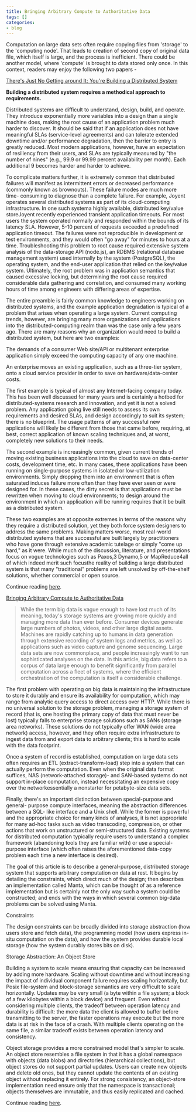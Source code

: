 ```yaml
---
title: Bringing Arbitrary Compute to Authoritative Data
tags: []
categories:
- blog
---
```

Computation on large data sets often require copying files from 'storage' to
the 'computing node'. That leads to creation of second copy of original data
file, which itself is large, and the process is inefficient. There could be
another model, where 'compute' is brought to data stored only once. In this
context, readers may enjoy the following two papers -
<!--more-->

[There's Just No Getting around It: You're Building a Distributed
System](http://queue.acm.org/detail.cfm?id=2482856)

>

**Building a distributed system requires a methodical approach to requirements.**

Distributed systems are difficult to understand, design, build, and operate.
They introduce exponentially more variables into a design than a single
machine does, making the root cause of an application problem much harder to
discover. It should be said that if an application does not have meaningful
SLAs (service-level agreements) and can tolerate extended downtime and/or
performance degradation, then the barrier to entry is greatly reduced. Most
modern applications, however, have an expectation of resiliency from their
users, and SLAs are typically measured by "the number of nines" (e.g., 99.9 or
99.99 percent availability per month). Each additional 9 becomes harder and
harder to achieve.

To complicate matters further, it is extremely common that distributed
failures will manifest as intermittent errors or decreased performance
(commonly known as brownouts). These failure modes are much more time-
consuming to diagnose than a complete failure. For example, Joyent operates
several distributed systems as part of its cloud-computing infrastructure. In
one such systema highly available, distributed key/value storeJoyent recently
experienced transient application timeouts. For most users the system operated
normally and responded within the bounds of its latency SLA. However, 5-10
percent of requests exceeded a predefined application timeout. The failures
were not reproducible in development or test environments, and they would
often "go away" for minutes to hours at a time. Troubleshooting this problem
to root cause required extensive system analysis of the data-storage API
(node.js), an RDBMS (relational database management system) used internally by
the system (PostgreSQL), the operating system, and the end-user application
that relied on the key/value system. Ultimately, the root problem was in
application semantics that caused excessive locking, but determining the root
cause required considerable data gathering and correlation, and consumed many
working hours of time among engineers with differing areas of expertise.

The entire preamble is fairly common knowledge to engineers working on
distributed systems, and the example application degradation is typical of a
problem that arises when operating a large system. Current computing trends,
however, are bringing many more organizations and applications into the
distributed-computing realm than was the case only a few years ago. There are
many reasons why an organization would need to build a distributed system, but
here are two examples:

The demands of a consumer Web site/API or multitenant enterprise application
simply exceed the computing capacity of any one machine.

An enterprise moves an existing application, such as a three-tier system, onto
a cloud service provider in order to save on hardware/data-center costs.

The first example is typical of almost any Internet-facing company today. This
has been well discussed for many years and is certainly a hotbed for
distributed-systems research and innovation, and yet it is not a solved
problem. Any application going live still needs to assess its own requirements
and desired SLAs, and design accordingly to suit its system; there is no
blueprint. The usage patterns of any successful new applications will likely
be different from those that came before, requiring, at best, correct
application of known scaling techniques and, at worst, completely new
solutions to their needs.

The second example is increasingly common, given current trends of moving
existing business applications into the cloud to save on data-center costs,
development time, etc. In many cases, these applications have been running on
single-purpose systems in isolated or low-utilization environments. Simply
dropping them into an environment that is often saturated induces failure more
often than they have ever seen or were designed for. In these cases, the dirty
secret is that applications must be rewritten when moving to cloud
environments; to design around the environment in which an application will be
running requires that it be built as a distributed system.

These two examples are at opposite extremes in terms of the reasons why they
require a distributed solution, yet they both force system designers to
address the same problems. Making matters worse, most real-world distributed
systems that are successful are built largely by practitioners who have gone
through extensive academic tutelage or simply "come up hard," as it were.
While much of the discussion, literature, and presentations focus on vogue
technologies such as Paxos,3 Dynamo,5 or MapReduce4all of which indeed merit
such focusthe reality of building a large distributed system is that many
"traditional" problems are left unsolved by off-the-shelf solutions, whether
commercial or open source.

Continue reading [here](http://queue.acm.org/detail.cfm?id=2482856).

[Bringing Arbitrary Compute to Authoritative
Data](https://queue.acm.org/detail.cfm?id=2645649)

> While the term big data is vague enough to have lost much of its meaning,
today's storage systems are growing more quickly and managing more data than
ever before. Consumer devices generate large numbers of photos, videos, and
other large digital assets. Machines are rapidly catching up to humans in data
generation through extensive recording of system logs and metrics, as well as
applications such as video capture and genome sequencing. Large data sets are
now commonplace, and people increasingly want to run sophisticated analyses on
the data. In this article, big data refers to a corpus of data large enough to
benefit significantly from parallel computation across a fleet of systems,
where the efficient orchestration of the computation is itself a considerable
challenge.

The first problem with operating on big data is maintaining the infrastructure
to store it durably and ensure its availability for computation, which may
range from analytic query access to direct access over HTTP. While there is no
universal solution to the storage problem, managing a storage system of record
(that is, one hosting the primary copy of data that must never be lost)
typically falls to enterprise storage solutions such as SANs (storage area
networks). These solutions do not typically offer WAN (wide area network)
access, however, and they often require extra infrastructure to ingest data
from and export data to arbitrary clients; this is hard to scale with the data
footprint.

Once a system of record is established, computation on large data sets often
requires an ETL (extract-transform-load) step into a system that can actually
perform the computation. Even when the original data format suffices, NAS
(network-attached storage)- and SAN-based systems do not support in-place
computation, instead necessitating an expensive copy over the
networkessentially a nonstarter for petabyte-size data sets.

Finally, there's an important distinction between special-purpose and general-
purpose compute interfaces, meaning the abstraction differences between a SQL-
like interface and a Unix shell. While the former is powerful and the
appropriate choice for many kinds of analyses, it is not appropriate for many
ad-hoc tasks such as video transcoding, compression, or other actions that
work on unstructured or semi-structured data. Existing systems for distributed
computation typically require users to understand a complex framework
(abandoning tools they are familiar with) or use a special-purpose interface
(which often raises the aforementioned data-copy problem each time a new
interface is desired).

The goal of this article is to describe a general-purpose, distributed storage
system that supports arbitrary computation on data at rest. It begins by
detailing the constraints, which direct much of the design; then describes an
implementation called Manta, which can be thought of as a reference
implementation but is certainly not the only way such a system could be
constructed; and ends with the ways in which several common big-data problems
can be solved using Manta.

Constraints

The design constraints can be broadly divided into storage abstraction (how
users store and fetch data), the programming model (how users express in-situ
computation on the data), and how the system provides durable local storage
(how the system durably stores bits on disk).

Storage Abstraction: An Object Store

Building a system to scale means ensuring that capacity can be increased by
adding more hardware. Scaling without downtime and without increasing the
impact of individual component failure requires scaling horizontally, but
Posix file-system and block-storage semantics are very difficult to scale
horizontally. Updates may be very small (a byte within a file system; a block
of a few kilobytes within a block device) and frequent. Even without
considering multiple clients, the tradeoff between operation latency and
durability is difficult: the more data the client is allowed to buffer before
transmitting to the server, the faster operations may execute but the more
data is at risk in the face of a crash. With multiple clients operating on the
same file, a similar tradeoff exists between operation latency and
consistency.

Object storage provides a more constrained model that's simpler to scale. An
object store resembles a file system in that it has a global namespace with
objects (data blobs) and directories (hierarchical collections), but object
stores do not support partial updates. Users can create new objects and delete
old ones, but they cannot update the contents of an existing object without
replacing it entirely. For strong consistency, an object-store implementation
need ensure only that the namespace is transactional; objects themselves are
immutable, and thus easily replicated and cached.

Continue reading [here](https://queue.acm.org/detail.cfm?id=2645649).

